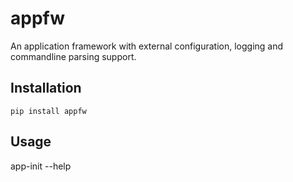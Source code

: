 # appfw

An application framework with external configuration, logging and commandline
parsing support.

## Installation

    pip install appfw

## Usage

   app-init --help

